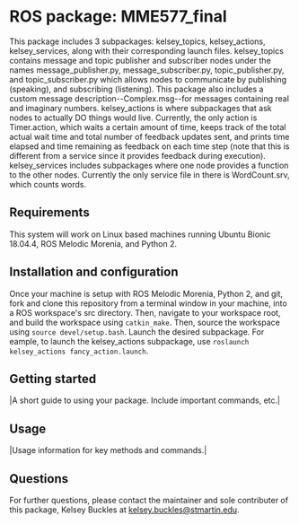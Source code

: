 

# ROS package: MME577_final

This package includes 3 subpackages: kelsey_topics, kelsey_actions, kelsey_services, along with their corresponding launch files.
kelsey_topics contains message and topic publisher and subscriber nodes under the names message_publisher.py, message_subscriber.py, topic_publisher.py, and topic_subscriber.py which allows nodes to communicate by publishing (speaking), and subscribing (listening).
This package also includes a custom message description--Complex.msg--for messages containing real and imaginary numbers.
kelsey_actions is where subpackages that ask nodes to actually DO things would live. Currently, the only action is Timer.action, which waits a certain amount of time, keeps track of the total actual wait time and total number of feedback updates sent, and prints time elapsed and time remaining as feedback on each time step (note that this is different from a service since it provides feedback during execution).
kelsey_services includes subpackages where one node provides a function to the other nodes. Currently the only service file in there is WordCount.srv, which counts words.

## Requirements

This system will work on Linux based machines running Ubuntu Bionic 18.04.4, ROS Melodic Morenia, and Python 2.

## Installation and configuration

Once your machine is setup with ROS Melodic Morenia, Python 2, and git, fork and clone this repository from a terminal window in your machine, into a ROS workspace's src directory. Then, navigate to your workspace root, and build the workspace using `catkin_make`. Then, source the workspace using `source devel/setup.bash`. Launch the desired subpackage. For eample, to launch the kelsey_actions subpackage, use `roslaunch kelsey_actions fancy_action.launch`.


## Getting started

|A short guide to using your package. Include important commands, etc.|

## Usage

|Usage information for key methods and commands.|

## Questions
For further questions, please contact the maintainer and sole contributer of this package, Kelsey Buckles at kelsey.buckles@stmartin.edu.


